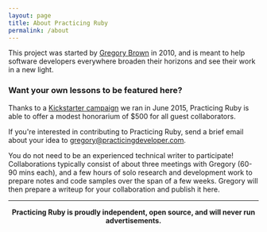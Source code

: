 ```yaml
---
layout: page
title: About Practicing Ruby
permalink: /about
---
```


<p>This project was started by <a href="https://practicingdeveloper.com">Gregory Brown</a> in 2010, and is meant to help software developers everywhere broaden their horizons and see their work in a new light.</p>

<h3>Want your own lessons to be featured here?</h3>

<p>
Thanks to a <a href="https://www.kickstarter.com/projects/828998531/practicing-ruby-contributors-fund">Kickstarter campaign</a> we ran in June 2015, Practicing Ruby is able to offer a modest honorarium of $500 for all guest collaborators.</p>

<p>If you're interested in contributing to Practicing Ruby, send a brief email about your idea to <a href="mailto:gregory@practicingdeveloper.com">gregory@practicingdeveloper.com</a>.<p>

<p>You do not need to be an experienced technical writer to participate! Collaborations typically consist of about three meetings with Gregory (60-90 mins each), and a few hours of solo research and development work to prepare notes and code samples over the span of a few weeks. Gregory will then prepare a writeup for your collaboration and publish it here.</p>

<hr>

<p style="text-align: center;">
<strong>Practicing Ruby is proudly independent, open source, and will never run advertisements.<br/>
</strong>
</p>